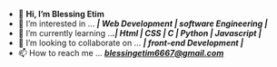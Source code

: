 - 👋 **Hi, I’m Blessing Etim**
- 👀 I’m interested in ... ***| Web Development | software Engineering |***
- 🌱 I’m currently learning ..***.| Html | CSS | C | Python | Javascript |***
- 💞️ I’m looking to collaborate on ... ***| front-end Development |***
- 📫 How to reach me ... ***blessingetim6667@gmail.com***
 
<!---
Blessedb1/Blessedb1 is a ✨ special ✨ repository because its `README.md` (this file) appears on your GitHub profile.
You can click the Preview link to take a look at your changes.
--->
